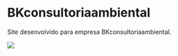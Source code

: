 # BKconsultoriaambiental       
Site desenvolvido para empresa BKconsultoriaambiental.

<div alinhar="centro">
<img src="https://github.com/ArturDuarte/BKconsultoriaambiental/assets/18275098/ef656718-de36-40a7-813d-c9eec5d916ea.jpg" largura"700px" />
</div >
